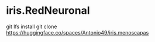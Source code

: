 # iris.RedNeuronal
git lfs install
git clone https://huggingface.co/spaces/Antonio49/iris.menoscapas
